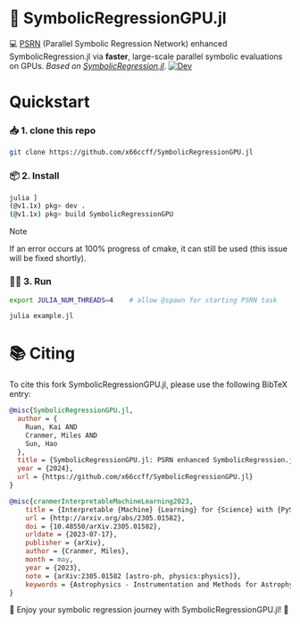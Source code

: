 
# 🚀 SymbolicRegressionGPU.jl 

💻 [PSRN](https://github.com/intell-sci-comput/PTS) (Parallel Symbolic Regression Network) enhanced SymbolicRegression.jl via **faster**, large-scale parallel symbolic evaluations on GPUs. _Based on [SymbolicRegression.jl](https://github.com/MilesCranmer/SymbolicRegression.jl)_.  [![Dev](https://img.shields.io/badge/docs-dev-blue.svg)](https://ai.damtp.cam.ac.uk/symbolicregression/dev/)


# Quickstart

### 📥 1. clone this repo 

```bash
git clone https://github.com/x66ccff/SymbolicRegressionGPU.jl
```

### 📦 2. Install 

```bash
julia ]
(@v1.1x) pkg> dev .
(@v1.1x) pkg> build SymbolicRegressionGPU
```

> [!NOTE]
> If an error occurs at 100% progress of cmake, it can still be used (this issue will be fixed shortly).


### 🏃‍♂️ 3. Run 
```bash
export JULIA_NUM_THREADS=4    # allow @spawn for starting PSRN task

julia example.jl
```

# 📚 Citing 

To cite this fork SymbolicRegressionGPU.jl, please use the following BibTeX entry:

```bibtex
@misc{SymbolicRegressionGPU.jl,
  author = {
    Ruan, Kai AND
    Cranmer, Miles AND
    Sun, Hao
  },
  title = {SymbolicRegressionGPU.jl: PSRN enhanced SymbolicRegression.jl for fast, large-scale parallel symbolic evaluations on GPUs}, 
  year = {2024},
  url = {https://github.com/x66ccff/SymbolicRegressionGPU.jl}
}
```

```bibtex
@misc{cranmerInterpretableMachineLearning2023,
    title = {Interpretable {Machine} {Learning} for {Science} with {PySR} and {SymbolicRegression}.jl},
    url = {http://arxiv.org/abs/2305.01582},
    doi = {10.48550/arXiv.2305.01582},
    urldate = {2023-07-17},
    publisher = {arXiv},
    author = {Cranmer, Miles},
    month = may,
    year = {2023},
    note = {arXiv:2305.01582 [astro-ph, physics:physics]},
    keywords = {Astrophysics - Instrumentation and Methods for Astrophysics, Computer Science - Machine Learning, Computer Science - Neural and Evolutionary Computing, Computer Science - Symbolic Computation, Physics - Data Analysis, Statistics and Probability},
}
```

🎉 Enjoy your symbolic regression journey with SymbolicRegressionGPU.jl! 🎉
